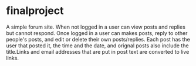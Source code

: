 # finalproject

A simple forum site. When not logged in a user can view posts and replies but cannot respond. Once logged in a user can makes posts,
reply to other people's posts, and edit or delete their own posts/replies. Each post has the user that posted it, the time and the 
date, and orignal posts also include the title.Links and email addresses that are put in post text are converted to live links.
